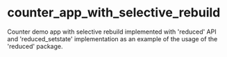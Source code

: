 # counter_app_with_selective_rebuild

Counter demo app with selective rebuild implemented with 'reduced' API and 'reduced_setstate' implementation as an example of the usage of the 'reduced' package.
